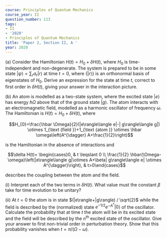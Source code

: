 ```yaml
---
course: Principles of Quantum Mechanics
course_year: II
question_number: 113
tags:
- II
- '2020'
- Principles of Quantum Mechanics
title: 'Paper 2, Section II, A '
year: 2020
---
```




(a) Consider the Hamiltonian $H(t)=H_{0}+\delta H(t)$, where $H_{0}$ is time-independent and non-degenerate. The system is prepared to be in some state $|\psi\rangle=\sum_{r} a_{r}|r\rangle$ at time $t=0$, where $\{|r\rangle\}$ is an orthonormal basis of eigenstates of $H_{0}$. Derive an expression for the state at time $t$, correct to first order in $\delta H(t)$, giving your answer in the interaction picture.

(b) An atom is modelled as a two-state system, where the excited state $|e\rangle$ has energy $\hbar \Omega$ above that of the ground state $|g\rangle$. The atom interacts with an electromagnetic field, modelled as a harmonic oscillator of frequency $\omega$. The Hamiltonian is $H(t)=H_{0}+\delta H(t)$, where

$$H_{0}=\frac{\hbar \Omega}{2}(|e\rangle\langle e|-| g\rangle\langle g|) \otimes 1_{\text {field }}+1_{\text {atom }} \otimes \hbar \omega\left(A^{\dagger} A+\frac{1}{2}\right)$$

is the Hamiltonian in the absence of interactions and

$$\delta H(t)= \begin{cases}0, & t \leqslant 0 \\ \frac{1}{2} \hbar(\Omega-\omega)\left(|e\rangle\langle g|\otimes A+\beta| g\rangle\langle e| \otimes A^{\dagger}\right), & t>0\end{cases}$$

describes the coupling between the atom and the field.

(i) Interpret each of the two terms in $\delta H(t)$. What value must the constant $\beta$ take for time evolution to be unitary?

(ii) At $t=0$ the atom is in state $(|e\rangle+|g\rangle) / \sqrt{2}$ while the field is described by the (normalized) state $e^{-1 / 2} e^{-A^{\dagger}}|0\rangle$ of the oscillator. Calculate the probability that at time $t$ the atom will be in its excited state and the field will be described by the $n^{\text {th }}$ excited state of the oscillator. Give your answer to first non-trivial order in perturbation theory. Show that this probability vanishes when $t=\pi /(\Omega-\omega)$.